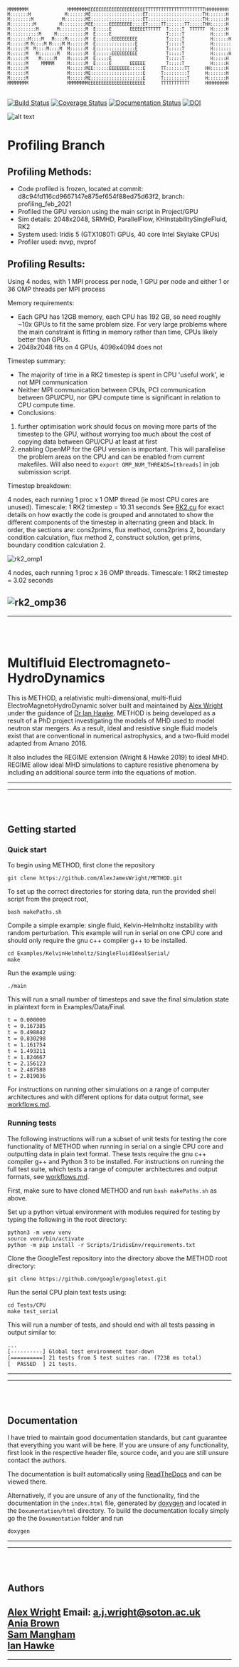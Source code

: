 <pre><sub><sup>
MMMMMMMM               MMMMMMMMEEEEEEEEEEEEEEEEEEEEEETTTTTTTTTTTTTTTTTTTTTTTHHHHHHHHH     HHHHHHHHH     OOOOOOOOO     DDDDDDDDDDDDD
M:::::::M             M:::::::ME::::::::::::::::::::ET:::::::::::::::::::::TH:::::::H     H:::::::H   OO:::::::::OO   D::::::::::::DDD
M::::::::M           M::::::::ME::::::::::::::::::::ET:::::::::::::::::::::TH:::::::H     H:::::::H OO:::::::::::::OO D:::::::::::::::DD
M:::::::::M         M:::::::::MEE::::::EEEEEEEEE::::ET:::::TT:::::::TT:::::THH::::::H     H::::::HHO:::::::OOO:::::::ODDD:::::DDDDD:::::D
M::::::::::M       M::::::::::M  E:::::E       EEEEEETTTTTT  T:::::T  TTTTTT  H:::::H     H:::::H  O::::::O   O::::::O  D:::::D    D:::::D
M:::::::::::M     M:::::::::::M  E:::::E                     T:::::T          H:::::H     H:::::H  O:::::O     O:::::O  D:::::D     D:::::D
M:::::::M::::M   M::::M:::::::M  E::::::EEEEEEEEEE           T:::::T          H::::::HHHHH::::::H  O:::::O     O:::::O  D:::::D     D:::::D
M::::::M M::::M M::::M M::::::M  E:::::::::::::::E           T:::::T          H:::::::::::::::::H  O:::::O     O:::::O  D:::::D     D:::::D
M::::::M  M::::M::::M  M::::::M  E:::::::::::::::E           T:::::T          H:::::::::::::::::H  O:::::O     O:::::O  D:::::D     D:::::D
M::::::M   M:::::::M   M::::::M  E::::::EEEEEEEEEE           T:::::T          H::::::HHHHH::::::H  O:::::O     O:::::O  D:::::D     D:::::D
M::::::M    M:::::M    M::::::M  E:::::E                     T:::::T          H:::::H     H:::::H  O:::::O     O:::::O  D:::::D     D:::::D
M::::::M     MMMMM     M::::::M  E:::::E       EEEEEE        T:::::T          H:::::H     H:::::H  O::::::O   O::::::O  D:::::D    D:::::D
M::::::M               M::::::MEE::::::EEEEEEEE:::::E      TT:::::::TT      HH::::::H     H::::::HHO:::::::OOO:::::::ODDD:::::DDDDD:::::D
M::::::M               M::::::ME::::::::::::::::::::E      T:::::::::T      H:::::::H     H:::::::H OO:::::::::::::OO D:::::::::::::::DD
M::::::M               M::::::ME::::::::::::::::::::E      T:::::::::T      H:::::::H     H:::::::H   OO:::::::::OO   D::::::::::::DDD
MMMMMMMM               MMMMMMMMEEEEEEEEEEEEEEEEEEEEEE      TTTTTTTTTTT      HHHHHHHHH     HHHHHHHHH     OOOOOOOOO     DDDDDDDDDDDDD <br></sup></sub>
</pre>

[![Build Status](https://travis-ci.org/AlexJamesWright/METHOD.svg?branch=master)](https://travis-ci.org/AlexJamesWright/METHOD)
[![Coverage Status](https://coveralls.io/repos/github/AlexJamesWright/METHOD/badge.svg?branch=master)](https://coveralls.io/github/AlexJamesWright/METHOD?branch=master)
[![Documentation Status](https://readthedocs.org/projects/method/badge/?version=latest)](https://method.readthedocs.io/en/latest/?badge=latest)
[![DOI](https://zenodo.org/badge/105871037.svg)](http://doi.org/10.5281/zenodo.1404697)

![alt text](https://github.com/AlexJamesWright/METHOD/blob/master/METHODAdvert.gif "METHOD Advert: kudos to pyro2 for the inspo")

# Profiling Branch

## Profiling Methods:

* Code profiled is frozen, located at commit: d8c94fd116cd9667147e875ef654f88ed75d63f2, branch: profiling_feb_2021
* Profiled the GPU version using the main script in Project/GPU
* Sim details: 2048x2048, SRMHD, ParallelFlow, KHInstabilitySingleFluid, RK2
* System used: Iridis 5 (GTX1080Ti GPUs, 40 core Intel Skylake CPUs)
* Profiler used: nvvp, nvprof

## Profiling Results:

Using 4 nodes, with 1 MPI process per node, 1 GPU per node and either 1 or 36 OMP threads per MPI process

Memory requirements:
* Each GPU has 12GB memory, each CPU has 192 GB, so need roughly ~10x GPUs to fit the same problem size. For very large problems where the main constraint is fitting in memory rather than time, CPUs likely better than GPUs. 
* 2048x2048 fits on 4 GPUs, 4096x4094 does not

Timestep summary:
* The majority of time in a RK2 timestep is spent in CPU 'useful work', ie not MPI communication
* Neither MPI communication between CPUs, PCI communication between GPU/CPU, nor GPU compute time is significant in relation to CPU compute time. 
* Conclusions: 
1) further optimisation work should focus on moving more parts of the timestep to the GPU, without worrying too much about the cost of copying data between GPU/CPU at least at first
2) enabling OpenMP for the GPU version is important. This will parallelise the problem areas on the CPU and can be enabled from current makefiles. Will also need to `export OMP_NUM_THREADS=[threads]` in job submission script.  

Timestep breakdown:

4 nodes, each running 1 proc x 1 OMP thread (ie most CPU cores are unused). Timescale: 1 RK2 timestep = 10.31 seconds
See [RK2.cu](Project/GPU/Src/RK2.cu) for exact details on how exactly the code is grouped and annotated to show the different components of the timestep in alternating green and black. In order, the sections are: cons2prims, flux method, cons2prims 2, boundary condition calculation, flux method 2, construct solution, get prims, boundary condition calculation 2.

![rk2_omp1](rk2_omp1.png)

4 nodes, each running 1 proc x 36 OMP threads. Timescale: 1 RK2 timestep = 3.02 seconds

![rk2_omp36](rk2_omp36.png)
---------------------------------------------
---------------------------------------------
<br> <br>

# Multifluid Electromagneto-HydroDynamics

This is METHOD, a relativistic multi-dimensional, multi-fluid ElectroMagnetoHydroDynamic
solver built and maintained by [Alex Wright](http://cmg.soton.ac.uk/people/ajw1e16/)
under the guidance of [Dr Ian Hawke](https://www.southampton.ac.uk/maths/about/staff/ih3.page).
METHOD is being developed as a result of a PhD project investigating the models of
MHD used to model neutron star mergers. As a result, ideal and resistive single
fluid models exist that are conventional in numerical astrophysics, and a two-fluid
model adapted from Amano 2016.

It also includes the REGIME extension (Wright & Hawke 2019) to ideal MHD. REGIME
allow ideal MHD simulations to capture resistive phenomena by including an
additional source term into the equations of motion.

---------------------------------------------
---------------------------------------------
<br> <br>


## Getting started

### Quick start
To begin using METHOD, first clone the repository

    git clone https://github.com/AlexJamesWright/METHOD.git

To set up the correct directories for storing data, run the provided shell script from the project root,

    bash makePaths.sh

Compile a simple example: single fluid, Kelvin-Helmholtz instability with random perturbation. This example will run in serial on one CPU core and should only require the gnu c++ compiler g++ to be installed. 

```
cd Examples/KelvinHelmholtz/SingleFluidIdealSerial/
make
```

Run the example using:
```
./main 
```

This will run a small number of timesteps and save the final simulation state in plaintext form in Examples/Data/Final. 

```
t = 0.000000
t = 0.167385
t = 0.498842
t = 0.830298
t = 1.161754
t = 1.493211
t = 1.824667
t = 2.156123
t = 2.487580
t = 2.819036
```

For instructions on running other simulations on a range of computer architectures and with different options for data output format, see [workflows.md](workflows.md).

### Running tests

The following instructions will run a subset of unit tests for testing the core functionality of METHOD when running in serial on a single CPU core and outputting data in plain text format. These tests require the gnu c++ compiler g++ and Python 3 to be installed. For instructions on running the full test suite, which tests a range of computer architectures and output formats, see [workflows.md](workflows.md).  

First, make sure to have cloned METHOD and run `bash makePaths.sh` as above. 

Set up a python virtual environment with modules required for testing by typing the following in the root directory:

```
python3 -m venv venv
source venv/bin/activate
python -m pip install -r Scripts/IridisEnv/requirements.txt
```

Clone the GoogleTest repository into the directory above the METHOD root directory:

```
git clone https://github.com/google/googletest.git
```

Run the serial CPU plain text tests using:

```
cd Tests/CPU
make test_serial
```

This will run a number of tests, and should end with all tests passing in output similar to:

```
...
[----------] Global test environment tear-down
[==========] 21 tests from 5 test suites ran. (7238 ms total)
[  PASSED  ] 21 tests.
```

---------------------------------------------
---------------------------------------------
<br> <br>

## Documentation
I have tried to maintain good documentation standards, but cant guarantee that everything you want will be here. If you are unsure of any functionality, first look in the respective header file, source code, and you are still unsure contact the authors.

The documentation is built automatically using [ReadTheDocs](https://method.readthedocs.io/en/latest/index.html) and can be viewed there.

Alternatively, if you are unsure of any of the functionality, find the documentation in the `index.html` file, generated by [doxygen](https://github.com/doxygen/doxygen) and located in the `Doxumentation/html` directory.
To build the documentation locally simply go the the `Doxumentation` folder and run

    doxygen
    
---------------------------------------------
---------------------------------------------
<br> <br>

## Authors

[Alex Wright](http://cmg.soton.ac.uk/people/ajw1e16/)  Email: a.j.wright@soton.ac.uk <br>
[Ania Brown](https://github.com/aniabrown) <br>
[Sam Mangham](https://github.com/smangham) <br>
[Ian Hawke](https://cmg.soton.ac.uk/people/ih3/)
---------------------------------------------
---------------------------------------------
<br> <br>
